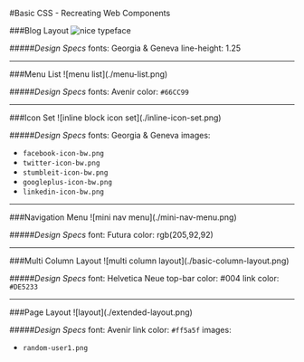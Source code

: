 #Basic CSS - Recreating Web Components

###Blog Layout
![nice typeface](./nice-typeface.png)

#####*Design Specs*
fonts: Georgia & Geneva
line-height: 1.25


<hr/>
###Menu List
![menu list](./menu-list.png)

#####*Design Specs*
fonts: Avenir
color: `#66CC99`

<hr/>
###Icon Set
![inline block icon set](./inline-icon-set.png)

#####*Design Specs*
fonts: Georgia & Geneva
images:
- `facebook-icon-bw.png`
- `twitter-icon-bw.png`
- `stumbleit-icon-bw.png`
- `googleplus-icon-bw.png`
- `linkedin-icon-bw.png`

<hr/>
###Navigation Menu
![mini nav menu](./mini-nav-menu.png)

#####*Design Specs*
font: Futura
color: rgb(205,92,92)


<hr/>
###Multi Column Layout
![multi column layout](./basic-column-layout.png)

#####*Design Specs*
font: Helvetica Neue
top-bar color: #004
link color: `#DE5233`

<hr/>
###Page Layout
![layout](./extended-layout.png)

#####*Design Specs*
font: Avenir
link color: `#ff5a5f`
images:
- `random-user1.png`

